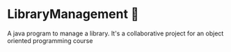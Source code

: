 # LibraryManagement :book:
A java program to manage a library. It's a collaborative project for an object oriented programming course
